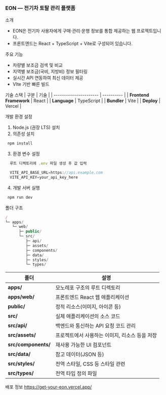 ### EON — 전기차 토탈 관리 플랫폼

소개
- EON은 전기차 사용자에게 구매·관리·운행 정보를 통합 제공하는 웹 프로젝트입니다.
- 프론트엔드는 React + TypeScript + Vite로 구성되어 있습니다.

주요 기능
- 차량별 보조금 검색 및 비교
- 지역별 보조금(국비, 지방비) 정보 필터링
- 실시간 API 연동하여 최신 데이터 제공
- VIte 기반 빠른 빌드

기술 스택
| 구분                     | 기술         |
| ---------------------- | ---------- |
| **Frontend Framework** | React      |
| **Language**           | TypeScript |
| **Bundler**            | Vite       |
| **Deploy**             | Vercel     |

개발 환경 설정
1. Node.js (권장 LTS) 설치
2. 의존성 설치
  ```js
   npm install
   ```
3. 환경 변수 설정
  ```js
    루트 디렉토리에 .env 파일 생성 후 값 입력

    VITE_API_BASE_URL=https://api.example.com
    VITE_API_KEY=your_api_key_here
  ```
4. 개발 서버 실행
  ```js
   npm run dev
  ```

폴더 구조
```js
/
└─ apps/
   └─ web/
      ├─ public/
      └─ src/
         ├─ api/
         ├─ assets/
         ├─ components/
         ├─ data/
         ├─ styles/
         └─ types/
```

| 폴더                  | 설명                                                                            |
| ------------------- | ----------------------------------------------------------------------------- |
| **apps/**           | 모노레포 구조의 루트 디렉토리                    |
| **apps/web/**       | 프론트엔드 React 웹 애플리케이션                                              |
| **public/**         | 정적 리소스(이미지, 아이콘 등)                                 |
| **src/**            | 실제 애플리케이션의 소스 코드                                                  |
| **src/api/**        | 백엔드와 통신하는 API 요청 코드 관리 |
| **src/assets/**     | 프로젝트에서 사용하는 이미지, 리소스 등을 저장                                        |
| **src/components/** | 재사용 가능한 UI 컴포넌트                         |
| **src/data/**       | 참고 데이터(JSON 등)                                            |
| **src/styles/**     | 전역 스타일, CSS 등 스타일 관련                           |
| **src/types/**      | 전역 타입 정의 파일                                         |



배포 정보
https://get-your-eon.vercel.app/
